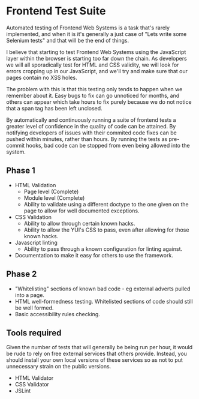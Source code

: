 # Frontend Test Suite

Automated testing of Frontend Web Systems is a task that's rarely implemented, and when it is it's generally a just case of "Lets write some Selenium tests" and that will be the end of things.

I believe that starting to test Frontend Web Systems using the JavaScript layer within the browser is starting too far down the chain.  As developers we will all sporadically test for HTML and CSS validity, we will look for errors cropping up in our JavaScript, and we'll try and make sure that our pages contain no XSS holes.

The problem with this is that this testing only tends to happen when we remember about it.  Easy bugs to fix can go unnoticed for months, and others can appear which take hours to fix purely because we do not notice that a span tag has been left unclosed.

By automatically and continuously running a suite of frontend tests a greater level of confidence in the quality of code can be attained.  By notifying developers of issues with their commited code fixes can be pushed within minutes, rather than hours.  By running the tests as pre-commit hooks, bad code can be stopped from even being allowed into the system.

## Phase 1

   * HTML Validation
       * Page level (Complete)
       * Module level (Complete)
       * Ability to validate using a different doctype to the one given on the page to allow for well documented exceptions.
   * CSS Validation
       * Ability to allow through certain known hacks.
       * Ability to allow the YUI's CSS to pass, even after allowing for those known hacks.
   * Javascript linting
       * Ability to pass through a known configuration for linting against.
   * Documentation to make it easy for others to use the framework.
   
## Phase 2

   * "Whitelisting" sections of known bad code - eg external adverts pulled into a page.
   * HTML well-formedness testing.  Whitelisted sections of code should still be well formed.
   * Basic accessibility rules checking.

## Tools required

Given the number of tests that will generally be being run per hour, it would be rude to rely on free external services that others provide.  Instead, you should install your own local versions of these services so as not to put unnecessary strain on the public versions.

   * HTML Validator
   * CSS Validator
   * JSLint
